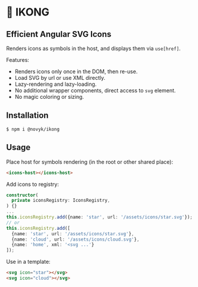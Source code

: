 # 🦍 IKONG

## Efficient Angular SVG Icons

Renders icons as symbols in the host, and displays them via `use[href]`.

Features:

* Renders icons only once in the DOM, then re-use.
* Load SVG by url or use XML directly.
* Lazy-rendering and lazy-loading.
* No additional wrapper components, direct access to `svg` element.
* No magic coloring or sizing.


## Installation

```
$ npm i @novyk/ikong
```


## Usage

Place host for symbols rendering (in the root or other shared place):

```html
<icons-host></icons-host>
```

Add icons to registry:

```typescript
constructor(
  private iconsRegistry: IconsRegistry,
) {}
...
this.iconsRegistry.add({name: 'star', url: '/assets/icons/star.svg'});
// or
this.iconsRegistry.add([
  {name: 'star', url: '/assets/icons/star.svg'},
  {name: 'cloud', url: '/assets/icons/cloud.svg'},
  {name: 'home', xml: '<svg ...'}
]);
```

Use in a template:
 
```html
<svg icon="star"></svg>
<svg icon="cloud"></svg>
```
